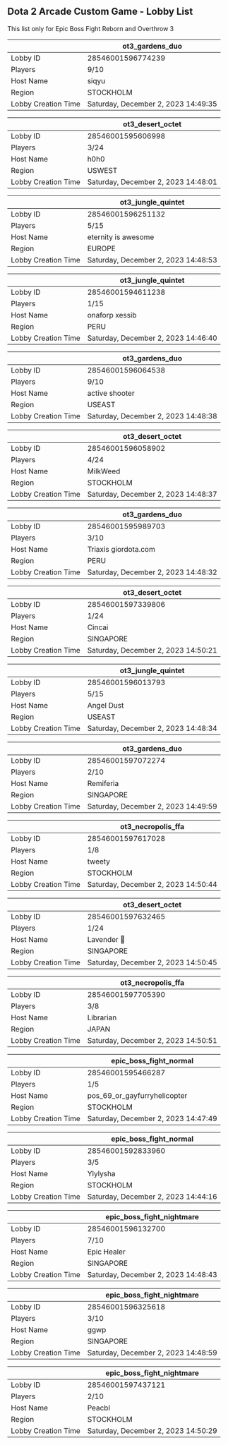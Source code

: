 ## Dota 2 Arcade Custom Game - Lobby List

This list only for Epic Boss Fight Reborn and Overthrow 3

|  | ot3_gardens_duo |
| ------ | ------ |
| Lobby ID | 28546001596774239 |
| Players | 9/10 |
| Host Name | siqyu |
| Region | STOCKHOLM |
| Lobby Creation Time | Saturday, December 2, 2023 14:49:35 |


|  | ot3_desert_octet |
| ------ | ------ |
| Lobby ID | 28546001595606998 |
| Players | 3/24 |
| Host Name | h0h0 |
| Region | USWEST |
| Lobby Creation Time | Saturday, December 2, 2023 14:48:01 |


|  | ot3_jungle_quintet |
| ------ | ------ |
| Lobby ID | 28546001596251132 |
| Players | 5/15 |
| Host Name | eternity is awesome |
| Region | EUROPE |
| Lobby Creation Time | Saturday, December 2, 2023 14:48:53 |


|  | ot3_jungle_quintet |
| ------ | ------ |
| Lobby ID | 28546001594611238 |
| Players | 1/15 |
| Host Name | onaforp xessib |
| Region | PERU |
| Lobby Creation Time | Saturday, December 2, 2023 14:46:40 |


|  | ot3_gardens_duo |
| ------ | ------ |
| Lobby ID | 28546001596064538 |
| Players | 9/10 |
| Host Name | active shooter |
| Region | USEAST |
| Lobby Creation Time | Saturday, December 2, 2023 14:48:38 |


|  | ot3_desert_octet |
| ------ | ------ |
| Lobby ID | 28546001596058902 |
| Players | 4/24 |
| Host Name | MilkWeed |
| Region | STOCKHOLM |
| Lobby Creation Time | Saturday, December 2, 2023 14:48:37 |


|  | ot3_gardens_duo |
| ------ | ------ |
| Lobby ID | 28546001595989703 |
| Players | 3/10 |
| Host Name | Triaxis giordota.com |
| Region | PERU |
| Lobby Creation Time | Saturday, December 2, 2023 14:48:32 |


|  | ot3_desert_octet |
| ------ | ------ |
| Lobby ID | 28546001597339806 |
| Players | 1/24 |
| Host Name | Cincai |
| Region | SINGAPORE |
| Lobby Creation Time | Saturday, December 2, 2023 14:50:21 |


|  | ot3_jungle_quintet |
| ------ | ------ |
| Lobby ID | 28546001596013793 |
| Players | 5/15 |
| Host Name | Angel Dust |
| Region | USEAST |
| Lobby Creation Time | Saturday, December 2, 2023 14:48:34 |


|  | ot3_gardens_duo |
| ------ | ------ |
| Lobby ID | 28546001597072274 |
| Players | 2/10 |
| Host Name | Remiferia |
| Region | SINGAPORE |
| Lobby Creation Time | Saturday, December 2, 2023 14:49:59 |


|  | ot3_necropolis_ffa |
| ------ | ------ |
| Lobby ID | 28546001597617028 |
| Players | 1/8 |
| Host Name | tweety |
| Region | STOCKHOLM |
| Lobby Creation Time | Saturday, December 2, 2023 14:50:44 |


|  | ot3_desert_octet |
| ------ | ------ |
| Lobby ID | 28546001597632465 |
| Players | 1/24 |
| Host Name | Lavender 💜 |
| Region | SINGAPORE |
| Lobby Creation Time | Saturday, December 2, 2023 14:50:45 |


|  | ot3_necropolis_ffa |
| ------ | ------ |
| Lobby ID | 28546001597705390 |
| Players | 3/8 |
| Host Name | Librarian |
| Region | JAPAN |
| Lobby Creation Time | Saturday, December 2, 2023 14:50:51 |


|  | epic_boss_fight_normal |
| ------ | ------ |
| Lobby ID | 28546001595466287 |
| Players | 1/5 |
| Host Name | pos_69_or_gayfurryhelicopter |
| Region | STOCKHOLM |
| Lobby Creation Time | Saturday, December 2, 2023 14:47:49 |


|  | epic_boss_fight_normal |
| ------ | ------ |
| Lobby ID | 28546001592833960 |
| Players | 3/5 |
| Host Name | Ylylysha |
| Region | STOCKHOLM |
| Lobby Creation Time | Saturday, December 2, 2023 14:44:16 |


|  | epic_boss_fight_nightmare |
| ------ | ------ |
| Lobby ID | 28546001596132700 |
| Players | 7/10 |
| Host Name | Epic Healer |
| Region | SINGAPORE |
| Lobby Creation Time | Saturday, December 2, 2023 14:48:43 |


|  | epic_boss_fight_nightmare |
| ------ | ------ |
| Lobby ID | 28546001596325618 |
| Players | 3/10 |
| Host Name | ggwp |
| Region | SINGAPORE |
| Lobby Creation Time | Saturday, December 2, 2023 14:48:59 |


|  | epic_boss_fight_nightmare |
| ------ | ------ |
| Lobby ID | 28546001597437121 |
| Players | 2/10 |
| Host Name | Peacbl |
| Region | STOCKHOLM |
| Lobby Creation Time | Saturday, December 2, 2023 14:50:29 |


